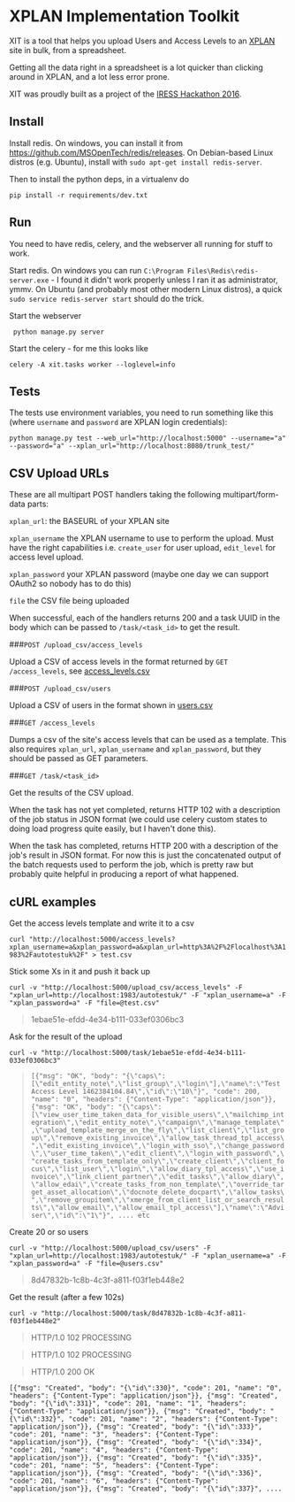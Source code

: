 # XPLAN Implementation Toolkit

XIT is a tool that helps you upload Users and Access Levels to an
[XPLAN](https://www.iress.com/global/company/products/xplan/) site in bulk,
from a spreadsheet.

Getting all the data right in a spreadsheet is a lot quicker than clicking
around in XPLAN, and a lot less error prone.

XIT was proudly built as a project of the
[IRESS Hackathon 2016](https://www.iress.com/au/resources/news-resources/global-hackathon-2016-power-and-passion-our-people/).

## Install

Install redis. On windows, you can install it from <https://github.com/MSOpenTech/redis/releases>. On Debian-based Linux distros (e.g. Ubuntu), install with `sudo apt-get install redis-server`.

Then to install the python deps, in a virtualenv do

```pip install -r requirements/dev.txt```

## Run

You need to have redis, celery, and the webserver all running for stuff to work.

Start redis. On windows you can run `C:\Program Files\Redis\redis-server.exe` - I found it
didn't work properly unless I ran it as administrator, ymmv. On Ubuntu (and probably most other modern Linux distros), a quick `sudo service redis-server start` should do the trick.

Start the webserver

``` python manage.py server```

Start the celery - for me this looks like

```celery -A xit.tasks worker --loglevel=info ```

## Tests

The tests use environment variables, you need to run something like this (where `username` and `password` are XPLAN login credentials):

```python manage.py test --web_url="http://localhost:5000" --username="a" --password="a" --xplan_url="http://localhost:8080/trunk_test/"```

## CSV Upload URLs

These are all multipart POST handlers taking the following multipart/form-data parts:

```xplan_url```: the BASEURL of your XPLAN site

```xplan_username``` the XPLAN username to use to perform the upload. Must have the right capabilities i.e. ```create_user``` for user upload, ```edit_level``` for access level upload.

```xplan_password``` your XPLAN password (maybe one day we can support OAuth2 so nobody has to do this)

```file``` the CSV file being uploaded

When successful, each of the handlers returns 200 and a task UUID in the body which can be passed to ```/task/<task_id>``` to get the result.

###```POST /upload_csv/access_levels```

Upload a CSV of access levels in the format returned by ```GET /access_levels```, see [access_levels.csv](access_levels.csv)

###```POST /upload_csv/users```

Upload a CSV of users in the format shown in [users.csv](users.csv)

###```GET /access_levels```

Dumps a csv of the site's access levels that can be used as a template. This also requires ```xplan_url```, ```xplan_username``` and ```xplan_password```, but they should be passed as GET parameters.

###```GET /task/<task_id>```

Get the results of the CSV upload.

When the task has not yet completed, returns HTTP 102 with a description of the job status in JSON format (we could use celery custom states to doing load progress quite easily, but I haven't done this).

When the task has completed, returns HTTP 200 with a description of the job's result in JSON format. For now this is just the concatenated output of the batch requests used to perform the job, which is pretty raw but probably quite helpful in producing a report of what happened.

## cURL examples

Get the access levels template and write it to a csv

```curl "http://localhost:5000/access_levels?xplan_username=a&xplan_password=a&xplan_url=http%3A%2F%2Flocalhost%3A1983%2Fautotestuk%2F" > test.csv```

Stick some Xs in it and push it back up

```curl -v "http://localhost:5000/upload_csv/access_levels" -F "xplan_url=http://localhost:1983/autotestuk/" -F "xplan_username=a" -F "xplan_password=a" -F "file=@test.csv"```

> 1ebae51e-efdd-4e34-b111-033ef0306bc3

Ask for the result of the upload

```curl -v "http://localhost:5000/task/1ebae51e-efdd-4e34-b111-033ef0306bc3"```

> ```[{"msg": "OK", "body": "{\"caps\":[\"edit_entity_note\",\"list_group\",\"login\"],\"name\":\"Test Access Level 1462384104.84\",\"id\":\"10\"}", "code": 200, "name": "0", "headers": {"Content-Type": "application/json"}}, {"msg": "OK", "body": "{\"caps\":[\"view_user_time_taken_data_for_visible_users\",\"mailchimp_integration\",\"edit_entity_note\",\"campaign\",\"manage_template\",\"upload_template_merge_on_the_fly\",\"list_client\",\"list_group\",\"remove_existing_invoice\",\"allow_task_thread_tpl_access\",\"edit_existing_invoice\",\"login_with_sso\",\"change_password\",\"user_time_taken\",\"edit_client\",\"login_with_password\",\"create_tasks_from_template_only\",\"create_client\",\"client_focus\",\"list_user\",\"login\",\"allow_diary_tpl_access\",\"use_invoice\",\"link_client_partner\",\"edit_tasks\",\"allow_diary\",\"allow_edai\",\"create_tasks_from_non_template\",\"override_target_asset_allocation\",\"docnote_delete_docpart\",\"allow_tasks\",\"remove_groupitem\",\"xmerge_from_client_list_or_search_results\",\"allow_email\",\"allow_email_tpl_access\"],\"name\":\"Adviser\",\"id\":\"1\"}", .... etc ```

Create 20 or so users

```curl -v "http://localhost:5000/upload_csv/users" -F "xplan_url=http://localhost:1983/autotestuk/" -F "xplan_username=a" -F "xplan_password=a" -F "file=@users.csv"```


> 8d47832b-1c8b-4c3f-a811-f03f1eb448e2


Get the result (after a few 102s)

```curl -v "http://localhost:5000/task/8d47832b-1c8b-4c3f-a811-f03f1eb448e2"```

> HTTP/1.0 102 PROCESSING

> HTTP/1.0 102 PROCESSING

> HTTP/1.0 200 OK


```[{"msg": "Created", "body": "{\"id\":330}", "code": 201, "name": "0", "headers": {"Content-Type": "application/json"}}, {"msg": "Created", "body": "{\"id\":331}", "code": 201, "name": "1", "headers": {"Content-Type": "application/json"}}, {"msg": "Created", "body": "{\"id\":332}", "code": 201, "name": "2", "headers": {"Content-Type": "application/json"}}, {"msg": "Created", "body": "{\"id\":333}", "code": 201, "name": "3", "headers": {"Content-Type": "application/json"}}, {"msg": "Created", "body": "{\"id\":334}", "code": 201, "name": "4", "headers": {"Content-Type": "application/json"}}, {"msg": "Created", "body": "{\"id\":335}", "code": 201, "name": "5", "headers": {"Content-Type": "application/json"}}, {"msg": "Created", "body": "{\"id\":336}", "code": 201, "name": "6", "headers": {"Content-Type": "application/json"}}, {"msg": "Created", "body": "{\"id\":337}", .... ```
